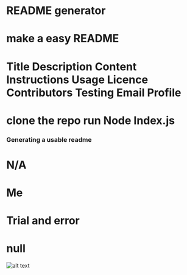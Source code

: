 # README generator
# make a easy README
# Title Description Content Instructions Usage Licence Contributors Testing Email Profile
# clone the repo run Node Index.js
### Generating a usable readme
# N/A
# Me
# Trial and error
# null
![alt text](https://avatars0.githubusercontent.com/u/56180437?v=4)
